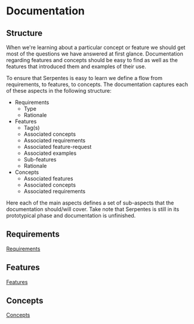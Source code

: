 # Documentation

## Structure

When we're learning about a particular concept or feature we should get most of the questions we have answered at first glance.
Documentation regarding features and concepts should be easy to find as well as the features that introduced them and examples of their use.

To ensure that Serpentes is easy to learn we define a flow from requirements, to features, to concepts.
The documentation captures each of these aspects in the following structure:

- Requirements
  - Type
  - Rationale
- Features
  - Tag(s)
  - Associated concepts
  - Associated requirements
  - Associated feature-request
  - Associated examples
  - Sub-features
  - Rationale
- Concepts
  - Associated features
  - Associated concepts
  - Associated requirements

Here each of the main aspects defines a set of sub-aspects that the documentation should/will cover.
Take note that Serpentes is still in its prototypical phase and documentation is unfinished.

## Requirements

[Requirements](./requirements/requirements.md)

## Features

[Features](./features/features.md)

## Concepts

[Concepts](./concepts/concepts.md)
